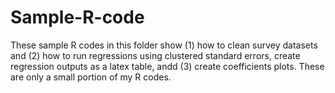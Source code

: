 # Sample-R-code
These sample R codes in this folder show (1) how to clean survey datasets and (2) how to run regressions using clustered standard errors, create regression outputs as a latex table, andd (3) create coefficients plots. 
These are only a small portion of my R codes.
